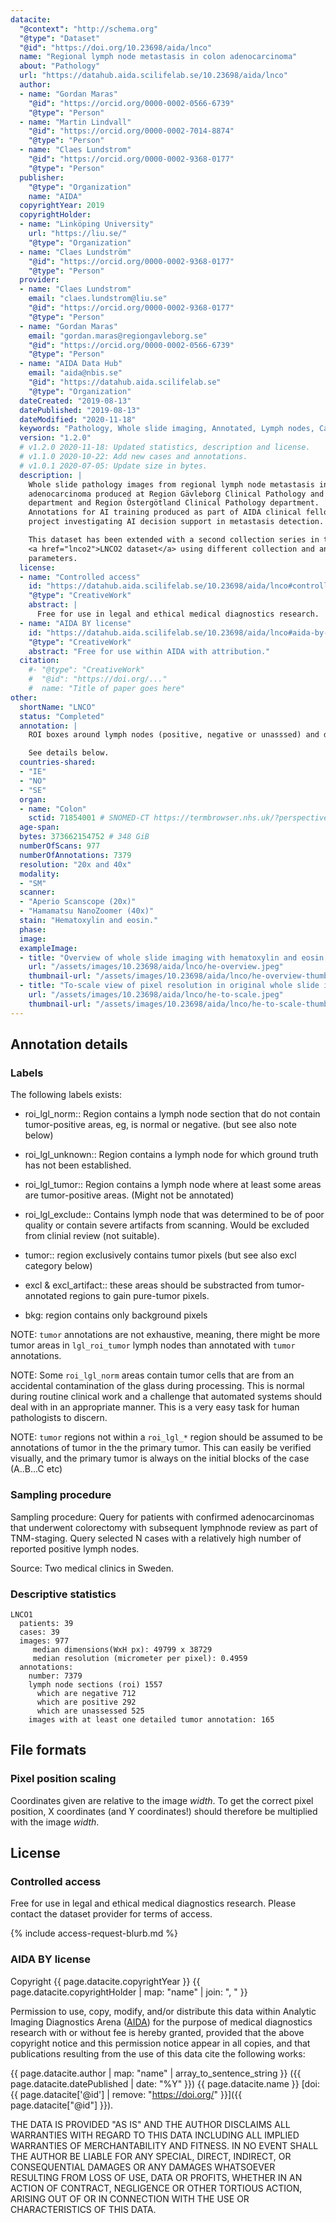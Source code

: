 ```yaml
---
datacite:
  "@context": "http://schema.org"
  "@type": "Dataset"
  "@id": "https://doi.org/10.23698/aida/lnco"
  name: "Regional lymph node metastasis in colon adenocarcinoma"
  about: "Pathology"
  url: "https://datahub.aida.scilifelab.se/10.23698/aida/lnco"
  author:
  - name: "Gordan Maras"
    "@id": "https://orcid.org/0000-0002-0566-6739"
    "@type": "Person"
  - name: "Martin Lindvall"
    "@id": "https://orcid.org/0000-0002-7014-8874"
    "@type": "Person"
  - name: "Claes Lundstrom"
    "@id": "https://orcid.org/0000-0002-9368-0177"
    "@type": "Person"
  publisher:
    "@type": "Organization"
    name: "AIDA"
  copyrightYear: 2019
  copyrightHolder:
  - name: "Linköping University"
    url: "https://liu.se/"
    "@type": "Organization"
  - name: "Claes Lundström"
    "@id": "https://orcid.org/0000-0002-9368-0177"
    "@type": "Person"
  provider:
  - name: "Claes Lundstrom"
    email: "claes.lundstrom@liu.se"
    "@id": "https://orcid.org/0000-0002-9368-0177"
    "@type": "Person"
  - name: "Gordan Maras"
    email: "gordan.maras@regiongavleborg.se"
    "@id": "https://orcid.org/0000-0002-0566-6739"
    "@type": "Person"        
  - name: "AIDA Data Hub"
    email: "aida@nbis.se"
    "@id": "https://datahub.aida.scilifelab.se"
    "@type": "Organization"
  dateCreated: "2019-08-13"
  datePublished: "2019-08-13"
  dateModified: "2020-11-18"
  keywords: "Pathology, Whole slide imaging, Annotated, Lymph nodes, Cancer, Colon, Adenocarcinoma"
  version: "1.2.0"
  # v1.2.0 2020-11-18: Updated statistics, description and license.
  # v1.1.0 2020-10-22: Add new cases and annotations.
  # v1.0.1 2020-07-05: Update size in bytes.
  description: |
    Whole slide pathology images from regional lymph node metastasis in colon
    adenocarcinoma produced at Region Gävleborg Clinical Pathology and Cytology
    department and Region Östergötland Clinical Pathology department.
    Annotations for AI training produced as part of AIDA clinical fellowship
    project investigating AI decision support in metastasis detection.

    This dataset has been extended with a second collection series in the
    <a href="lnco2">LNCO2 dataset</a> using different collection and annotation
    parameters.
  license:
  - name: "Controlled access"
    id: "https://datahub.aida.scilifelab.se/10.23698/aida/lnco#controlled-access"
    "@type": "CreativeWork"
    abstract: |
      Free for use in legal and ethical medical diagnostics research.
  - name: "AIDA BY license"
    id: "https://datahub.aida.scilifelab.se/10.23698/aida/lnco#aida-by-license"
    "@type": "CreativeWork"
    abstract: "Free for use within AIDA with attribution."
  citation:
    #- "@type": "CreativeWork"
    #  "@id": "https://doi.org/..."
    #  name: "Title of paper goes here"
other:
  shortName: "LNCO"
  status: "Completed"
  annotation: |
    ROI boxes around lymph nodes (positive, negative or unasssed) and detailed tumor polygons

    See details below.
  countries-shared:
  - "IE"
  - "NO"
  - "SE"
  organ:
  - name: "Colon"
    sctid: 71854001 # SNOMED-CT https://termbrowser.nhs.uk/?perspective=full&conceptId1=%s
  age-span:
  bytes: 373662154752 # 348 GiB
  numberOfScans: 977
  numberOfAnnotations: 7379
  resolution: "20x and 40x"
  modality:
  - "SM"
  scanner:
  - "Aperio Scanscope (20x)"
  - "Hamamatsu NanoZoomer (40x)"
  stain: "Hematoxylin and eosin."
  phase:
  image:
  exampleImage:
  - title: "Overview of whole slide imaging with hematoxylin and eosin staining."
    url: "/assets/images/10.23698/aida/lnco/he-overview.jpeg"
    thumbnail-url: "/assets/images/10.23698/aida/lnco/he-overview-thumbnail.jpeg"
  - title: "To-scale view of pixel resolution in original whole slide imaging data from hematoxylin and eosin staining."
    url: "/assets/images/10.23698/aida/lnco/he-to-scale.jpeg"
    thumbnail-url: "/assets/images/10.23698/aida/lnco/he-to-scale-thumbnail.jpeg"
---
```

## Annotation details

### Labels

The following labels exists:

- roi_lgl_norm:: Region contains a lymph node section that do not contain tumor-positive areas, eg, is normal or negative. (but see also note below)

- roi_lgl_unknown:: Region contains a lymph node for which ground truth has not been established.

- roi_lgl_tumor:: Region contains a lymph node where at least some areas are tumor-positive areas. (Might not be annotated)

- roi_lgl_exclude:: Contains lymph node that was determined to be of poor quality or contain severe artifacts from scanning. Would be excluded from clinial review (not suitable).

- tumor:: region exclusively contains tumor pixels (but see also excl category below)

- excl & excl_artifact:: these areas should be substracted from tumor-annotated regions to gain pure-tumor pixels.

- bkg: region contains only background pixels

NOTE: `tumor` annotations are not exhaustive, meaning, there might be more tumor areas in `lgl_roi_tumor` lymph nodes than annotated with `tumor` annotations.

NOTE: Some `roi_lgl_norm` areas contain tumor cells that are from an accidental contamination of the glass during processing. This is normal during routine clinical work and a challenge that automated systems should deal with in an appropriate manner. This is a very easy task for human pathologists to discern.

NOTE: `tumor` regions not within a `roi_lgl_*` region should be assumed to be annotations of tumor in the the primary tumor. This can easily be verified visually, and the primary tumor is always on the initial blocks of the case (A..B...C etc)

### Sampling procedure

Sampling procedure: Query for patients with confirmed adenocarcinomas that underwent colorectomy with subsequent lymphnode review as part of TNM-staging. Query selected N cases with a relatively high number of reported positive lymph nodes.

Source: Two medical clinics in Sweden.

### Descriptive statistics

```
LNCO1
  patients: 39
  cases: 39
  images: 977
     median dimensions(WxH px): 49799 x 38729
     median resolution (micrometer per pixel): 0.4959
  annotations:
    number: 7379
    lymph node sections (roi) 1557
      which are negative 712
      which are positive 292
      which are unassessed 525
    images with at least one detailed tumor annotation: 165
```
## File formats
### Pixel position scaling
Coordinates given are relative to the image *width*. To get the correct pixel
position, X coordinates (and Y coordinates!) should therefore be multiplied with
the image *width*.

## License
### Controlled access
Free for use in legal and ethical medical diagnostics research.
Please contact the dataset provider for terms of access.

{% include access-request-blurb.md %}

### AIDA BY license
Copyright
{{ page.datacite.copyrightYear }}
{{ page.datacite.copyrightHolder | map: "name" |  join: ", " }}

Permission to use, copy, modify, and/or distribute this data within Analytic
Imaging Diagnostics Arena ([AIDA](https://medtech4health.se/aida)) for the
purpose of medical diagnostics research with or without fee is hereby granted,
provided that the above copyright notice and this permission notice appear in
all copies, and that publications resulting from the use of this data cite the
following works:

{{ page.datacite.author | map: "name" | array_to_sentence_string }}
({{ page.datacite.datePublished | date: "%Y" }})
{{ page.datacite.name }}
[doi:{{ page.datacite['@id'] | remove: "https://doi.org/" }}]({{ page.datacite["@id"] }}).

THE DATA IS PROVIDED "AS IS" AND THE AUTHOR DISCLAIMS ALL WARRANTIES WITH REGARD
TO THIS DATA INCLUDING ALL IMPLIED WARRANTIES OF MERCHANTABILITY AND FITNESS. IN
NO EVENT SHALL THE AUTHOR BE LIABLE FOR ANY SPECIAL, DIRECT, INDIRECT, OR
CONSEQUENTIAL DAMAGES OR ANY DAMAGES WHATSOEVER RESULTING FROM LOSS OF USE, DATA
OR PROFITS, WHETHER IN AN ACTION OF CONTRACT, NEGLIGENCE OR OTHER TORTIOUS
ACTION, ARISING OUT OF OR IN CONNECTION WITH THE USE OR CHARACTERISTICS OF THIS
DATA.
